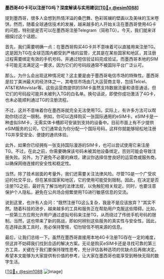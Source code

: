 **墨西哥4G卡可以注册TG吗？深度解读与实用建议[[TG💪+ @esim1088](https://t.me/s/esim1088)]**

提到墨西哥，很多人会想到热情洋溢的桑巴舞、色彩斑斓的壁画以及美味的玉米卷饼。然而，随着全球通信技术的发展，越来越多的人开始关注在墨西哥使用4G卡的问题，特别是是否可以在墨西哥注册Telegram（简称TG）。今天，我们就来详细探讨这个话题。

首先，我们需要明确一点：在墨西哥购买4G卡并不意味着可以直接用来注册TG。这是因为TG在全球范围内都受到严格的监管，尤其是在某些国家和地区，其注册过程需要绑定有效的手机号码，并通过短信验证码完成验证。而墨西哥本地的SIM卡可能无法满足这一要求，因为它们的号码段通常不被国际平台广泛认可。

那么，为什么会出现这种情况呢？这主要是由于墨西哥电信市场的特殊性。墨西哥是拉丁美洲最大的经济体之一，其电信市场由几大运营商主导，包括Telcel、AT&T和Movistar等。这些运营商提供的SIM卡虽然支持数据流量和语音通话，但它们的号码段可能并未被列入TG的白名单。换句话说，即使你成功激活了4G卡，也未必能顺利通过TG的注册流程。

不过，这并不意味着你在墨西哥就完全无法使用TG。实际上，有许多方法可以帮助你绕过这一限制。例如，你可以选择购买一张国际通用的eSIM卡。eSIM卡是一种虚拟SIM卡，无需实体卡槽即可安装到支持的设备中。目前市面上有不少提供eSIM服务的公司，它们通常会为你分配一个国际号码，这样你就能够轻松地注册TG并享受安全、便捷的通讯体验。

此外，如果你已经拥有一张支持国际漫游的SIM卡，也可以尝试使用它来注册TG。不过，在此之前，你需要确保该号码未被其他设备绑定，否则可能会导致注册失败。另外，为了避免不必要的麻烦，建议你选择信誉良好的运营商或服务商，以确保网络连接的安全性和稳定性。

当然，除了技术层面的考量外，我们还需要关注法律风险。尽管TG是一个广受欢迎的社交平台，但在某些国家和地区，它的使用可能受到限制。因此，在决定是否注册TG之前，最好先了解当地的法律法规，以免触犯相关规定。同时，也要注意保护个人隐私，避免在公共场合频繁使用TG进行敏感信息的交流。

说到这里，也许有人会问：“既然注册TG这么复杂，我是不是应该放弃？”其实不然。随着科技的进步，越来越多的工具和服务正在帮助用户克服这些障碍。比如，一些第三方应用允许用户通过虚拟号码来注册TG，从而绕过了传统手机号码的限制。当然，这也带来了新的挑战，即如何辨别这些服务的真实性与安全性。因此，在选择此类工具时，务必保持警惕，切勿轻信不明来源的信息。

最后，让我们总结一下。虽然在墨西哥直接用本地4G卡注册TG存在一定的难度，但这并不妨碍我们找到合适的解决方案。无论是购买eSIM卡还是寻找可靠的第三方工具，关键在于我们要保持理性思考，充分评估各种选项的优缺点后再做决定。希望本文能够为大家提供有价值的参考，让大家在墨西哥也能享受到畅快无阻的数字生活。

[[TG💪+ @esim1088](https://t.me/s/esim1088) ![Image](https://i.postimg.cc/4NQfJmqS/Snipaste-2025-05-13-00-14-12.png)]